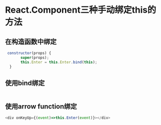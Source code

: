 # React.Component三种手动绑定this的方法

## <a name="ie2ffe"></a>在构造函数中绑定
```javascript
 constructor(props) {
       super(props);
       this.Enter = this.Enter.bind(this);
  }
```
## <a name="pw5xwe"></a>使用bind绑定
```javascript

```
## <a name="bhetqn"></a>使用arrow function绑定
```javascript
<div onKeyUp={(event)=>this.Enter(event)}></div> 
```

